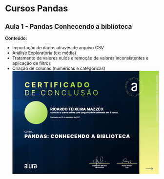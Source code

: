 # Cursos Pandas

## Aula 1 - Pandas Conhecendo a biblioteca

**Conteúdo:**

- Importação de dados através de arquivo CSV
- Análise Exploratória (ex: média)
- Tratamento de valores nulos e remoção de valores inconsistentes e aplicação de filtros
- Criação de colunas (numéricas e categóricas)
![Imagem](certificados/certificado_pandas001.png)
